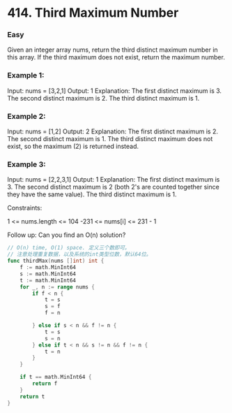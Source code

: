 # 414. Third Maximum Number

### Easy

Given an integer array nums, return the third distinct maximum number in this array. If the third maximum does not exist, return the maximum number.

### Example 1:

Input: nums = [3,2,1]
Output: 1
Explanation:
The first distinct maximum is 3.
The second distinct maximum is 2.
The third distinct maximum is 1.

### Example 2:

Input: nums = [1,2]
Output: 2
Explanation:
The first distinct maximum is 2.
The second distinct maximum is 1.
The third distinct maximum does not exist, so the maximum (2) is returned instead.

### Example 3:

Input: nums = [2,2,3,1]
Output: 1
Explanation:
The first distinct maximum is 3.
The second distinct maximum is 2 (both 2's are counted together since they have the same value).
The third distinct maximum is 1.

Constraints:

1 <= nums.length <= 104
-231 <= nums[i] <= 231 - 1

Follow up: Can you find an O(n) solution?

```go
// O(n) time, O(1) space. 定义三个数即可。
// 注意处理重复数据，以及系统的int类型位数，默认64位。
func thirdMax(nums []int) int {
	f := math.MinInt64
	s := math.MinInt64
	t := math.MinInt64
	for _, n := range nums {
		if f < n {
			t = s
			s = f
			f = n

		} else if s < n && f != n {
			t = s
			s = n
		} else if t < n && s != n && f != n {
			t = n
		}
	}

	if t == math.MinInt64 {
		return f
	}
	return t
}
```